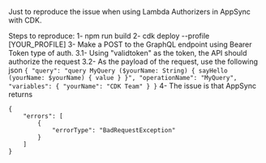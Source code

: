 Just to reproduce the issue when using Lambda Authorizers in AppSync with CDK.

Steps to reproduce:
1- npm run build
2- cdk deploy --profile [YOUR_PROFILE]
3- Make a POST to the GraphQL endpoint using Bearer Token type of auth. 
    3.1- Using "validtoken" as the token, the API should authorize the request
    3.2- As the payload of the request, use the following json
    ```
    {
        "query": "query MyQuery ($yourName: String) { sayHello (yourName: $yourName) { value } }",
        "operationName": "MyQuery",
        "variables": { "yourName": "CDK Team" }
    }
    ```
4- The issue is that AppSync returns 
```
{
    "errors": [
        {
            "errorType": "BadRequestException"
        }
    ]
}
```